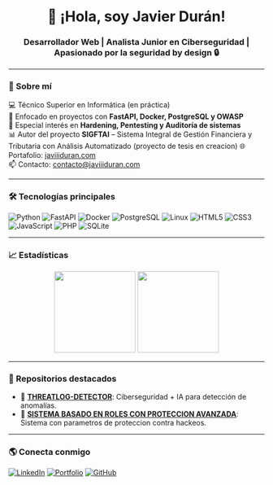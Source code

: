 <h1 align="center">👋 ¡Hola, soy Javier Durán!</h1>
<h3 align="center">Desarrollador Web | Analista Junior en Ciberseguridad | Apasionado por la seguridad by design 🔒</h3>

---

### 🧠 Sobre mí
💻 Técnico Superior en Informática (en práctica)  
🚀 Enfocado en proyectos con **FastAPI, Docker, PostgreSQL y OWASP**  
🔐 Especial interés en **Hardening, Pentesting y Auditoría de sistemas**  
📊 Autor del proyecto **SIGFTAI** – Sistema Integral de Gestión Financiera y Tributaria con Análisis Automatizado (proyecto de tesis en creacion)
🌐 Portafolio: [javiiiduran.com](https://javiiiduran.com)  
📫 Contacto: contacto@javiiiduran.com

---

### 🛠️ Tecnologías principales
![Python](https://img.shields.io/badge/Python-3776AB?logo=python&logoColor=white)
![FastAPI](https://img.shields.io/badge/FastAPI-009688?logo=fastapi&logoColor=white)
![Docker](https://img.shields.io/badge/Docker-2496ED?logo=docker&logoColor=white)
![PostgreSQL](https://img.shields.io/badge/PostgreSQL-336791?logo=postgresql&logoColor=white)
![Linux](https://img.shields.io/badge/Linux-FCC624?logo=linux&logoColor=black)
![HTML5](https://img.shields.io/badge/HTML5-E34F26?logo=html5&logoColor=white)
![CSS3](https://img.shields.io/badge/CSS3-1572B6?logo=css3&logoColor=white)
![JavaScript](https://img.shields.io/badge/JavaScript-F7DF1E?logo=javascript&logoColor=black)
![PHP](https://img.shields.io/badge/PHP-777BB4?logo=php&logoColor=white)
![SQLite](https://img.shields.io/badge/SQLite-07405E?logo=sqlite&logoColor=white)

---

### 📈 Estadísticas
<p align="center">
  <img src="https://github-readme-stats.vercel.app/api?username=javierd1408&show_icons=true&theme=tokyonight" height="160px"/>
  <img src="https://github-readme-stats.vercel.app/api/top-langs/?username=javierd1408&layout=compact&theme=tokyonight" height="160px"/>
</p>

---

### 🧩 Repositorios destacados
- 🧠 [**THREATLOG-DETECTOR**](https://github.com/javierd1408/THREATLOG-DETECTOR): Ciberseguridad + IA para detección de anomalías.  
- 💼 [**SISTEMA BASADO EN ROLES CON PROTECCION AVANZADA**](https://github.com/javierd1408/SISTEMA-BASADO-EN-ROLES-CON-PROTECCION-AVANZADA
): Sistema con parametros de proteccion contra hackeos.   

---

### 🌎 Conecta conmigo
[![LinkedIn](https://img.shields.io/badge/LinkedIn-0A66C2?logo=linkedin&logoColor=white)](https://linkedin.com/in/javier-andrés-durán-mata-7a208725a)
[![Portfolio](https://img.shields.io/badge/Portafolio-javiiiduran.com-14a800?logo=vercel&logoColor=white)](https://javiiiduran.com)
[![GitHub](https://img.shields.io/badge/GitHub-javierd1408-181717?logo=github)](https://github.com/javierd1408)
